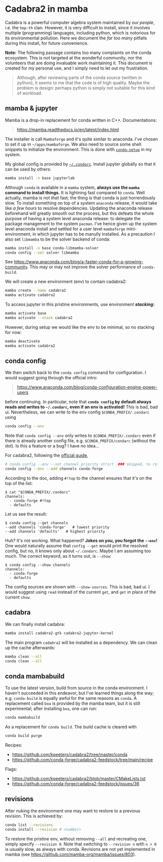 # Cadabra2 in mamba

Cadabra is a powerful computer algebra system maintained by _our people_, i.e. the `hep-th` clan.
However, it is very difficult to install, since it involves multiple (programming) languages, including python, which is notorious for its environmental pollution.
Here we document the _far too many_ pitfalls during this install, for future convenience.

**Note:** The following passage contains too many complaints on the conda ecosystem. This is not targeted at the wonderful community, nor the volunteers that are doing invaluable work maintaining it. This document is created for my personal use, and I simply need to let out my frustration.
> Although, after reviewing parts of the conda source (written in python), it seems to me that the code is of high quality. Maybe the problem is design: perhaps python is simply not suitable for this kind of workload. 

## mamba & jupyter

Mamba is a drop-in replacement for conda written in C++. Documentations:
> https://mamba.readthedocs.io/en/latest/index.html

The installer is call `Mambaforge` and it's quite similar to anaconda. I've chosen to set it up in `~/apps/mambaforge`. We also need to source some shell snippets to initialize the environment. This is done with [`conda-setup`](https://github.com/bryango/cheznous/blob/c0af2526dfa71a60ba2d81e785e894fd0bec63b6/.shrc#L305) in my system.

My global config is provided by [`~/.condarc`](https://github.com/bryango/cheznous/blob/-/.condarc). Install jupyter globally so that it can be used by others:
```bash
mamba install -n base jupyterlab
```
Although `conda` is available in a `mamba` system, **always use the `mamba` command to install things.** It is lightning fast compared to `conda`. Well actually, mamba is not _that_ fast; the thing is that conda is just horrendously slow. To install something on top of a system `anaconda` release, it would take like _a few hours_ to resolve dependencies. Updating the anaconda release beforehand will greatly smooth out the process, but this defeats the whole purpose of having a system level anaconda release: to delegate the package management to the system `pacman`. I've hence given up the system level anaconda install and settled for a user level `mambaforge` mini-environment, in which jupyter has to be manully installed. As a precaution I also set `libmamba` to be the solver backend of conda:
```bash
mamba install -n base conda-libmamba-solver
conda config --set solver libmamba
```
See https://www.anaconda.com/blog/a-faster-conda-for-a-growing-community. This may or may not improve the solver performance of `conda-build`.

We will create a new environment (env) to contain cadabra2:
```bash
mamba create --name cadabra2
mamba activate cadabra2
```
To access jupyter in this pristine environments, use environment **_stacking_:**
```bash
mamba activate base
mamba activate --stack cadabra2
```
However, during setup we would like the env to be minimal, so no stacking for now:
```bash
mamba deactivate
mamba activate cadabra2
```

## conda config

We then switch back to the `conda config` command for configuration. I would suggest going through the official intro:
> https://www.anaconda.com/blog/conda-configuration-engine-power-users

before continuing. In particular, note that **`conda config` by default always reads and writes to `~/.condarc`, even if an env is activated!** This is bad, bad ui. Nevertheless, we can write to the env config `$CONDA_PREFIX/.condarc` using
```bash
conda config --env
```
Note that `conda config --env` only writes to `$CONDA_PREFIX/.condarc` even if there is already another config file, e.g. `$CONDA_PREFIX/condarc` (without the dot). Is this a feature or a bug? I have no idea...

For cadabra2, following the [official guide](https://cadabra.science/download.html),
```bash
# conda config --env --set channel_priority strict  ### skipped, to relax the deps
conda config --env --add channels conda-forge
```
According to the doc, adding `#!top` to the channel ensures that it's on the top of the list:
```
$ cat "$CONDA_PREFIX/.condarc"
channels:
  - conda-forge #!top
  - defaults
```
Let us see the result:
```
$ conda config --get channels
--add channels 'conda-forge'   # lowest priority
--add channels 'defaults'   # highest priority
```
Huh? It's not working. What happened? **Jokes on you, you forgot the `--env`!** One would naturally assume that `config --get` would print the resolved config, but no, it knows only about `~/.condarc`. Maybe I am assuming too much. The correct keyword, as it turns out, is `--show`:
```
$ conda config --show channels 
channels:
  - conda-forge
  - defaults
```
The config sources are shown with `--show-sources`. This is bad, bad ui. I would suggest using `read` instead of the current `get`, and `get` in place of the current `show`.

## cadabra

We can finally install cadabra:
```bash
mamba install cadabra2-gtk cadabra2-jupyter-kernel
```
The main program `cadabra2` will be installed as a dependency.
We can clean up the cache afterwards:
```bash
mamba clean --all
conda clean --all
```

## conda mambabuild

To use the latest version, build from source in the conda environment. I haven't succeeded in this endeavor, but I've learned things along the way; e.g. `conda-build` is equally awful for the same reasons as `conda`. A replacement called `boa` is provided by the mamba team, but it is still experimental; after installing `boa`, one can run:
```bash
conda mambabuild
```
As a replacement for `conda build`. The build cache is cleared with
```bash
conda build purge
```

Recipes:

- https://github.com/kpeeters/cadabra2/tree/master/conda
- https://github.com/conda-forge/cadabra2-feedstock/tree/main/recipe

Flags:

- https://github.com/kpeeters/cadabra2/blob/master/CMakeLists.txt
- https://github.com/conda-forge/cadabra2-feedstock/issues/36

## revisions

After nuking the environment one may want to restore to a previous revision. This is achieved by:
```bash
conda list --revisions
conda install --revision # <number>
```
To restore the pristine env, without removing `--all` and recreating one, simply specify `--revision 0`. Note that switching to `--revision n` with `n > 0` is usually slow, as always with conda. Revisions are not yet implemented in mamba (see https://github.com/mamba-org/mamba/issues/803).
